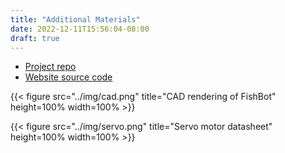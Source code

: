 ```yaml
---
title: "Additional Materials"
date: 2022-12-11T15:56:04-08:00
draft: true
---
```


- [Project repo](https://github.com/bdngo/eecs-106a-project)
- [Website source code](https://github.com/bdngo/eecs-106a-website/)

{{< figure src="../img/cad.png" title="CAD rendering of FishBot" height=100% width=100% >}}

{{< figure src="../img/servo.png" title="Servo motor datasheet" height=100% width=100% >}}
